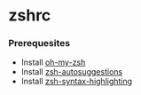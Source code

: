 # zshrc

### Prerequesites
- Install [oh-my-zsh](https://github.com/ohmyzsh/ohmyzsh)
- Install [zsh-autosuggestions](https://github.com/zsh-users/zsh-autosuggestions/)
- Install [zsh-syntax-highlighting](https://github.com/zsh-users/zsh-syntax-highlighting/)
